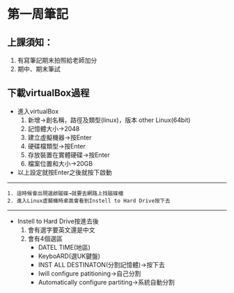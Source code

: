 # 第一周筆記

## 上課須知：
  1. 有寫筆記期末拍照給老師加分
2.	期中、期末筆試

## 下載virtualBox過程
  * 進入virtualBox
      1. 新增→創名稱，路徑及類型(linux)，版本 other Linux(64bit)
      2. 記憶體大小→2048
      3. 建立虛擬機器→按Enter
      4. 硬碟檔類型→按Enter
      5. 存放裝置在實體硬碟→按Enter
      6. 檔案位置和大小→20GB
   * 以上設定就按Enter之後就按下啟動
******************************************************************  
    1. 這時候會出現選啟磁碟→就要去網路上找磁碟檔
    2. 進入Linux虛擬機時桌面會看到Instell to Hard Drive按下去
******************************************************************
  * Instell to Hard Drive按進去後
    1. 會有選字要英文還是中文
    2. 會有4個選區
          - DATEL TIME(地區) 
          - KeyboARD(選UK鍵盤)
          - INST ALL DESTINATON(分割記憶體)→按下去
          - Iwill configure patitioning→自己分割
          - Automatically configure partiting→系統自動分割
          

